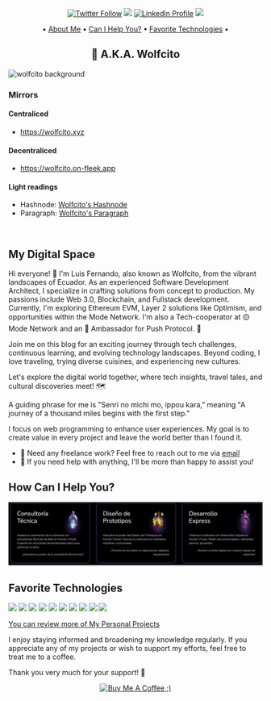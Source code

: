 <div align="center">

<a href="https://twitter.com/AKAwolfcito"><img src="https://img.shields.io/twitter/follow/AKAwolfcito.svg?style=social" alt="Twitter Follow" /></a>
![](https://visitor-badge.laobi.icu/badge?page_id=wolfcito.wolfcito-app)
<a href="https://www.linkedin.com/in/wolfcito"><img src="https://img.shields.io/badge/-wolfcito-blue?style=flat-square&logo=Linkedin&logoColor=white" alt="LinkedIn Profile" /></a>
![](https://img.shields.io/website-up-down-green-red/http/monip.org.svg) 

• [About Me](#my-digital-space) • [Can I Help You?](#how-can-i-help-you) • [Favorite Technologies](#favorite-technologies) •

## 🐺 A.K.A. Wolfcito
</div>
<img src="./wolfcito-bg.png" alt="wolfcito background" />

### Mirrors
#### Centraliced
- <a href="https://wolfcito.xyz" target="_blank">https://wolfcito.xyz</a>
#### Decentraliced
- <a href="https://wolfcito.on-fleek.app" target="_blank">https://wolfcito.on-fleek.app</a>


#### Light readings
- Hashnode: <a href="https://hashnode.com/@wolfcito" target="_blank">Wolfcito's Hashnode</a>
- Paragraph: <a href="https://paragraph.xyz/@road-blockchain" target="_blank">Wolfcito's Paragraph</a>

<br/>

## My Digital Space

Hi everyone! 🐺 I'm Luis Fernando, also known as Wolfcito, from the vibrant landscapes of Ecuador. As an experienced Software Development Architect, I specialize in crafting solutions from concept to production. My passions include Web 3.0, Blockchain, and Fullstack development. Currently, I'm exploring Ethereum EVM, Layer 2 solutions like Optimism, and opportunities within the Mode Network. I'm also a Tech-cooperator at 🟡 Mode Network and an 💜 Ambassador for Push Protocol. 🚀

Join me on this blog for an exciting journey through tech challenges, continuous learning, and evolving technology landscapes. Beyond coding, I love traveling, trying diverse cuisines, and experiencing new cultures.

Let's explore the digital world together, where tech insights, travel tales, and cultural discoveries meet! 🗺️

A guiding phrase for me is "Senri no michi mo, ippou kara," meaning "A journey of a thousand miles begins with the first step."

I focus on web programming to enhance user experiences. My goal is to create value in every project and leave the world better than I found it.

- 💼 Need any freelance work? Feel free to reach out to me via [email](mailto:guffenix+github@gmail.com)
- 💬 If you need help with anything, I'll be more than happy to assist you!

## How Can I Help You?

<img src="./services.jpg" alt="Services" />

## Favorite Technologies

![](https://img.shields.io/badge/-Java-red)
![](https://img.shields.io/badge/-Nextjs-white)
![](https://img.shields.io/badge/-PL/SQL-red)
![](https://img.shields.io/badge/-Ethereum-success)
![](https://img.shields.io/badge/-Blockchain-informational)
![](https://img.shields.io/badge/-Solidity-yellow)
![](https://img.shields.io/badge/-Angular-red)
![](https://img.shields.io/badge/-Javascript-green)
![](https://img.shields.io/badge/-Firebase-yellow)
![](https://img.shields.io/badge/-Git-green)

<a href="https://wolfcito.xyz/projects" target="_blank">You can review more of My Personal Projects</a>
<br/>

I enjoy staying informed and broadening my knowledge regularly. If you appreciate any of my projects or wish to support my efforts, feel free to treat me to a coffee.

Thank you very much for your support! 💚
<br />


<div align="center">
<a href="https://www.buymeacoffee.com/wolfcito" target="_blank"><img src="https://cdn.buymeacoffee.com/buttons/v2/default-red.png" alt="Buy Me A Coffee ;)" width="150" /></a>
</div>
<br />

